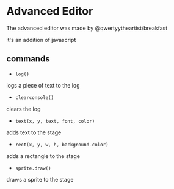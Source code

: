 # Advanced Editor
The advanced editor was made by @qwertyytheartist/breakfast

it's an addition of javascript

## commands
- `log()`

logs a piece of text to the log


- `clearconsole()`

clears the log


- `text(x, y, text, font, color)`

adds text to the stage


- `rect(x, y, w, h, background-color)`

adds a rectangle to the stage


- `sprite.draw()`

draws a sprite to the stage

